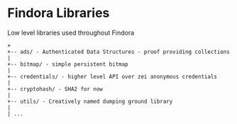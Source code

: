 # Findora Libraries
Low level libraries used throughout Findora
```
+
+-- ads/ - Authenticated Data Structures - proof providing collections
|
+-- bitmap/ - simple persistent bitmap
|
+-- credentials/ - higher level API over zei anonymous credentials
|
+-- cryptohash/ - SHA2 for now
|
+-- utils/ - Creatively named dumping ground library
|
| ...

```
